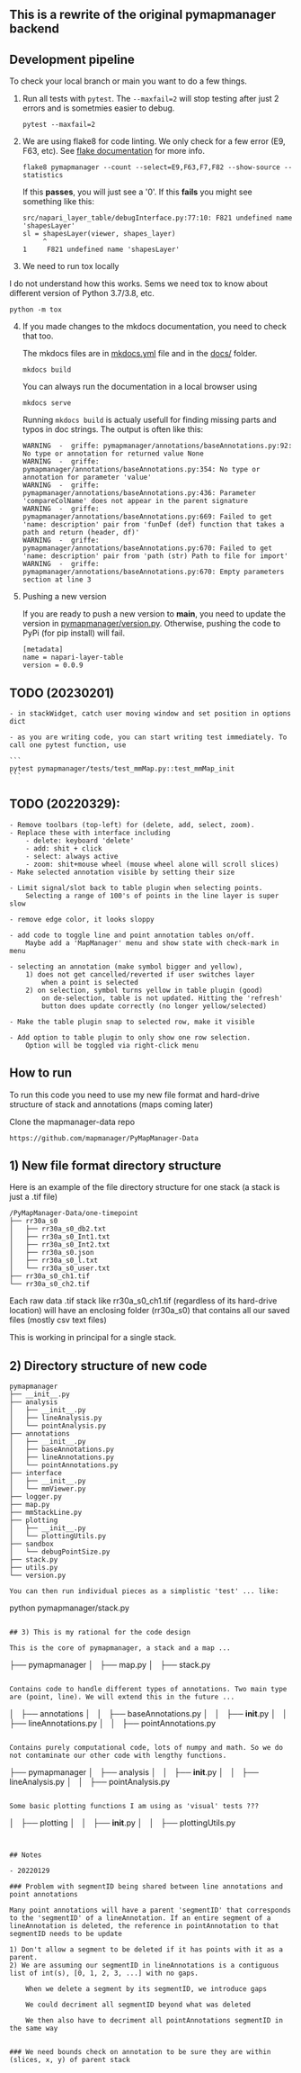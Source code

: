 
## This is a rewrite of the original pymapmanager backend

## Development pipeline

To check your local branch or main you want to do a few things.

1) Run all tests with `pytest`. The `--maxfail=2` will stop testing after just 2 errors and is sometmies easier to debug.

    ```
    pytest --maxfail=2
    ```

2) We are using flake8 for code linting. We only check for a few error (E9, F63, etc). See [flake documentation](https://flake8.pycqa.org/en/latest/user/error-codes.html) for more info.

    ```
    flake8 pymapmanager --count --select=E9,F63,F7,F82 --show-source --statistics
    ```

    If this **passes**, you will just see a '0'. If this **fails** you might see something like this:

    ```
    src/napari_layer_table/debugInterface.py:77:10: F821 undefined name 'shapesLayer'
    sl = shapesLayer(viewer, shapes_layer)
         ^
    1     F821 undefined name 'shapesLayer'
    ```

3) We need to run tox locally

I do not understand how this works. Sems we need tox to know about different version of Python 3.7/3.8, etc.

```
python -m tox
```

4) If you made changes to the mkdocs documentation, you need to check that too.

    The mkdocs files are in [mkdocs.yml](mkdocs.yml) file and in the [docs/](docs/) folder.

    ```
    mkdocs build
    ```

    You can always run the documentation in a local browser using

    ```
    mkdocs serve
    ```

    Running `mkdocs build` is actualy usefull for finding missing parts and typos in doc strings. The output is often like this:

    ```
    WARNING  -  griffe: pymapmanager/annotations/baseAnnotations.py:92: No type or annotation for returned value None
    WARNING  -  griffe: pymapmanager/annotations/baseAnnotations.py:354: No type or annotation for parameter 'value'
    WARNING  -  griffe: pymapmanager/annotations/baseAnnotations.py:436: Parameter 'compareColName' does not appear in the parent signature
    WARNING  -  griffe: pymapmanager/annotations/baseAnnotations.py:669: Failed to get 'name: description' pair from 'funDef (def) function that takes a path and return (header, df)'
    WARNING  -  griffe: pymapmanager/annotations/baseAnnotations.py:670: Failed to get 'name: description' pair from 'path (str) Path to file for import'
    WARNING  -  griffe: pymapmanager/annotations/baseAnnotations.py:670: Empty parameters section at line 3
    ```

5) Pushing a new version

    If you are ready to push a new version to **main**, you need to update the version in [pymapmanager/version.py](pymapmanager/version.py). Otherwise, pushing the code to PyPi (for pip install) will fail.

    ```
    [metadata]
    name = napari-layer-table
    version = 0.0.9
    ```

## TODO (20230201)

    - in stackWidget, catch user moving window and set position in options dict

    - as you are writing code, you can start writing test immediately. To call one pytest function, use

    ```
    pytest pymapmanager/tests/test_mmMap.py::test_mmMap_init
    ```
    
## TODO (20220329):
	- Remove toolbars (top-left) for (delete, add, select, zoom).
	- Replace these with interface including
		- delete: keyboard 'delete'
		- add: shit + click
		- select: always active
		- zoom: shit+mouse wheel (mouse wheel alone will scroll slices)
	- Make selected annotation visible by setting their size

	- Limit signal/slot back to table plugin when selecting points.
		Selecting a range of 100's of points in the line layer is super slow

	- remove edge color, it looks sloppy

	- add code to toggle line and point annotation tables on/off.
		Maybe add a 'MapManager' menu and show state with check-mark in menu

	- selecting an annotation (make symbol bigger and yellow),
		1) does not get cancelled/reverted if user switches layer
			when a point is selected
		2) on selection, symbol turns yellow in table plugin (good)
			on de-selection, table is not updated. Hitting the 'refresh'
			button does update correctly (no longer yellow/selected)

	- Make the table plugin snap to selected row, make it visible

	- Add option to table plugin to only show one row selection.
		Option will be toggled via right-click menu

## How to run

To run this code you need to use my new file format and hard-drive structure of stack and annotations (maps coming later)

Clone the mapmanager-data repo

    https://github.com/mapmanager/PyMapManager-Data


## 1) New file format directory structure

Here is an example of the file directory structure for one stack (a stack is just a .tif file)

```
/PyMapManager-Data/one-timepoint
├── rr30a_s0
│   ├── rr30a_s0_db2.txt
│   ├── rr30a_s0_Int1.txt
│   ├── rr30a_s0_Int2.txt
│   ├── rr30a_s0.json
│   ├── rr30a_s0_l.txt
│   └── rr30a_s0_user.txt
├── rr30a_s0_ch1.tif
└── rr30a_s0_ch2.tif
```

Each raw data .tif stack like rr30a_s0_ch1.tif (regardless of its hard-drive location) will have an enclosing folder (rr30a_s0) that contains all our saved files (mostly csv text files)

This is working in principal for a single stack.

## 2) Directory structure of new code

```
pymapmanager
├── __init__.py
├── analysis
│   ├── __init__.py
│   ├── lineAnalysis.py
│   └── pointAnalysis.py
├── annotations
│   ├── __init__.py
│   ├── baseAnnotations.py
│   ├── lineAnnotations.py
│   └── pointAnnotations.py
├── interface
│   ├── __init__.py
│   └── mmViewer.py
├── logger.py
├── map.py
├── mmStackLine.py
├── plotting
│   ├── __init__.py
│   └── plottingUtils.py
├── sandbox
│   └── debugPointSize.py
├── stack.py
├── utils.py
└── version.py

You can then run individual pieces as a simplistic 'test' ... like:

```
python pymapmanager/stack.py 
```

## 3) This is my rational for the code design

This is the core of pymapmanager, a stack and a map ...

```
├── pymapmanager
│   ├── map.py
│   ├── stack.py
```

Contains code to handle different types of annotations. Two main type are (point, line). We will extend this in the future ...

```
│   ├── annotations
│   │   ├── baseAnnotations.py
│   │   ├── __init__.py
│   │   ├── lineAnnotations.py
│   │   ├── pointAnnotations.py
```

Contains purely computational code, lots of numpy and math. So we do not contaminate our other code with lengthy functions.

```
├── pymapmanager
│   ├── analysis
│   │   ├── __init__.py
│   │   ├── lineAnalysis.py
│   │   ├── pointAnalysis.py
```

Some basic plotting functions I am using as 'visual' tests ???

```
│   ├── plotting
│   │   ├── __init__.py
│   │   ├── plottingUtils.py
```


## Notes

- 20220129

### Problem with segmentID being shared between line annotations and point annotations

Many point annotations will have a parent 'segmentID' that corresponds to the 'segmentID' of a lineAnnotation. If an entire segment of a lineAnnotation is deleted, the reference in pointAnnotation to that segmentID needs to be update

1) Don't allow a segment to be deleted if it has points with it as a parent.
2) We are assuming our segmentID in lineAnnotations is a contiguous list of int(s), [0, 1, 2, 3, ...] with no gaps.

    When we delete a segment by its segmentID, we introduce gaps

    We could decriment all segmentID beyond what was deleted

    We then also have to decriment all pointAnnotations segmentID in the same way
    

### We need bounds check on annotation to be sure they are within (slices, x, y) of parent stack

